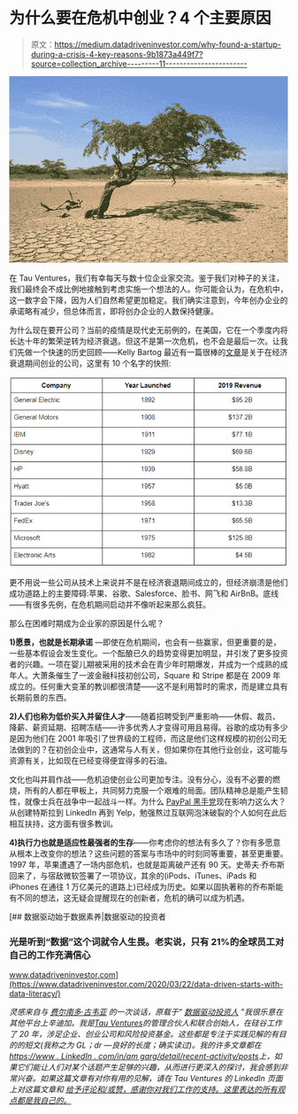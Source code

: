 # 为什么要在危机中创业？4 个主要原因

> 原文：<https://medium.datadriveninvestor.com/why-found-a-startup-during-a-crisis-4-key-reasons-9b1873a449f7?source=collection_archive---------11----------------------->

![](img/951c79828fb2ac8b4cefccb1fa3915e5.png)

在 Tau Ventures，我们有幸每天与数十位企业家交流。鉴于我们对种子的关注，我们最终会不成比例地接触到考虑实施一个想法的人。你可能会认为，在危机中，这一数字会下降，因为人们自然希望更加稳定。我们确实注意到，今年创办企业的承诺略有减少，但总体而言，即将创办企业的人数保持健康。

为什么现在要开公司？当前的疫情是现代史无前例的，在美国，它在一个季度内将长达十年的繁荣逆转为经济衰退。但这不是第一次危机，也不会是最后一次。让我们先做一个快速的历史回顾——Kelly Bartog 最近有一篇很棒的[文章](https://medium.com/swlh/13-massive-companies-that-started-during-a-recession-ba769e38d0ad)是关于在经济衰退期间创业的公司，这里有 10 个名字的快照:

![](img/20d8be64ac99f074320e2282b83e15cc.png)

更不用说一些公司从技术上来说并不是在经济衰退期间成立的，但经济崩溃是他们成功道路上的主要障碍:苹果、谷歌、Salesforce、脸书、网飞和 AirBnB。底线——有很多先例，在危机期间启动并不像听起来那么疯狂。

那么在困难时期成为企业家的原因是什么呢？

**1)愿景，也就是长期承诺** —即使在危机期间，也会有一些赢家，但更重要的是，一些基本假设会发生变化。一个酝酿已久的趋势变得更加明显，并引发了更多投资者的兴趣。一项在婴儿期被采用的技术会在青少年时期爆发，并成为一个成熟的成年人。大萧条催生了一波金融科技初创公司，Square 和 Stripe 都是在 2009 年成立的。任何重大变革的教训都很清楚——这不是利用暂时的需求，而是建立具有长期前景的东西。

**2)人们也称为低价买入并留住人才**——随着招聘受到严重影响——休假、裁员、降薪、薪资延期、招聘冻结——许多优秀人才变得可用且易得。谷歌的成功有多少是因为他们在 2001 年吸引了世界级的工程师，而这是他们这样规模的初创公司无法做到的？在初创企业中，这通常与人有关，但如果你在其他行业创业，这可能与资源有关，比如现在已经变得便宜得多的石油。

文化也叫并肩作战——危机迫使创业公司更加专注。没有分心，没有不必要的燃烧，所有的人都在甲板上，共同努力克服一个艰难的局面。团队精神总是能产生韧性，就像士兵在战争中一起战斗一样。为什么 [PayPal 黑手党](https://en.wikipedia.org/wiki/PayPal_Mafia)现在影响力这么大？从创建特斯拉到 LinkedIn 再到 Yelp，勉强熬过互联网泡沫破裂的个人如何在此后相互扶持，这方面有很多教训。

**4)执行力也就是适应性最强者的生存**——你考虑你的想法有多久了？你有多愿意从根本上改变你的想法？这些问题的答案与市场中的时刻同等重要，甚至更重要。1997 年，苹果遭遇了一场内部危机，也就是距离破产还有 90 天。史蒂夫·乔布斯回来了，与宿敌微软签署了一项协议，其余的(iPods、iTunes、iPads 和 iPhones 在通往 1 万亿美元的道路上)已经成为历史。如果以固执著称的乔布斯能有不同的想法，这无疑会提醒现在的创新者，危机的确可以成为机遇。

[](https://www.datadriveninvestor.com/2020/03/22/data-driven-starts-with-data-literacy/) [## 数据驱动始于数据素养|数据驱动的投资者

### 光是听到“数据”这个词就令人生畏。老实说，只有 21%的全球员工对自己的工作充满信心

www.datadriveninvestor.com](https://www.datadriveninvestor.com/2020/03/22/data-driven-starts-with-data-literacy/) 

*灵感来自与* [*费尔南多·古韦亚*](https://www.linkedin.com/in/ferngouveia/) *的一次谈话，原载于“* [*数据驱动投资人*](https://www.datadriveninvestor.com/2020/05/10/why-found-a-startup-during-a-crisis-4-key-reasons/) *”我很乐意在其他平台上辛迪加。我是*[*Tau Ventures*](https://www.linkedin.com/pulse/announcing-tau-ventures-amit-garg/)*的管理合伙人和联合创始人，在硅谷工作了 20 年，涉足企业、创业公司和风险投资基金。这些都是专注于实践见解的有目的的短文(我称之为 GL；dr —良好的长度；确实读过)。我的许多文章都在*[*https://www . LinkedIn . com/in/am garg/detail/recent-activity/posts*](https://www.linkedin.com/in/amgarg/detail/recent-activity/posts/)*上，如果它们能让人们对某个话题产生足够的兴趣，从而进行更深入的探讨，我会感到非常兴奋。如果这篇文章有对你有用的见解，请在 Tau Ventures 的 LinkedIn 页面* *上对这篇文章和* [*给予评论和/或赞，感谢你对我们工作的支持。这里表达的所有观点都是我自己的。*](https://www.linkedin.com/company/tauventures)